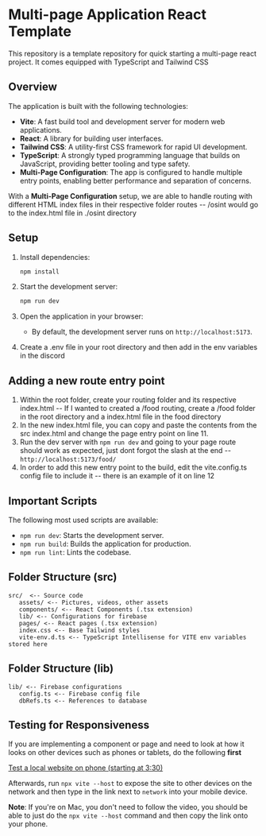 # Multi-page Application React Template

This repository is a template repository for quick starting a multi-page react project. It comes equipped with TypeScript and Tailwind CSS

## Overview

The application is built with the following technologies:

- **Vite**: A fast build tool and development server for modern web applications.
- **React**: A library for building user interfaces.
- **Tailwind CSS**: A utility-first CSS framework for rapid UI development.
- **TypeScript**: A strongly typed programming language that builds on JavaScript, providing better tooling and type safety.
- **Multi-Page Configuration**: The app is configured to handle multiple entry points, enabling better performance and separation of concerns.

With a **Multi-Page Configuration** setup, we are able to handle routing with different HTML index files in their respective folder routes -- /osint would go to the index.html file in ./osint directory

## Setup

1. Install dependencies:

   ```bash
   npm install
   ```

2. Start the development server:

   ```bash
   npm run dev
   ```

3. Open the application in your browser:
   - By default, the development server runs on `http://localhost:5173`.

4. Create a .env file in your root directory and then add in the env variables in the discord

## Adding a new route entry point

1. Within the root folder, create your routing folder and its respective index.html -- If I wanted to created a /food routing, create a /food folder in the root directory and a index.html file in the food directory
2. In the new index.html file, you can copy and paste the contents from the src index.html and change the page entry point on line 11.
3. Run the dev server with ```npm run dev``` and going to your page route should work as expected, just dont forgot the slash at the end -- `http://localhost:5173/food/`
4. In order to add this new entry point to the build, edit the vite.config.ts config file to include it -- there is an example of it on line 12

## Important Scripts

The following most used scripts are available:

- `npm run dev`: Starts the development server.
- `npm run build`: Builds the application for production.
- `npm run lint`: Lints the codebase.

## Folder Structure (src)

```
src/  <-- Source code
   assets/ <-- Pictures, videos, other assets
   components/ <-- React Components (.tsx extension)
   lib/ <-- Configurations for firebase
   pages/ <-- React pages (.tsx extension)
   index.css <-- Base Tailwind styles
   vite-env.d.ts <-- TypeScript Intellisense for VITE env variables stored here
```

## Folder Structure (lib)

```
lib/ <-- Firebase configurations
   config.ts <-- Firebase config file
   dbRefs.ts <-- References to database
```

## Testing for Responsiveness

If you are implementing a component or page and need to look at how it looks on other devices such as phones or tablets, do the following **first**

[Test a local website on phone (starting at 3:30)](https://youtu.be/uRYHX4EwYYA?si=CmiI0zMpJ_2bzQkx&t=210)

Afterwards, run `npx vite --host` to expose the site to other devices on the network and then type in the link next to `network` into your mobile device. 

**Note**: If you're on Mac, you don't need to follow the video, you should be able to just do the `npx vite --host` command and then copy the link onto your phone. 